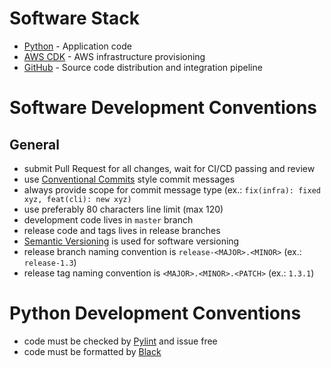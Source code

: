 # Software Stack

- [Python](https://www.python.org/) - Application code
- [AWS CDK](https://aws.amazon.com/cdk/) - AWS infrastructure provisioning
- [GitHub](https://github.com/) - Source code distribution and integration pipeline


# Software Development Conventions

## General

- submit Pull Request for all changes, wait for CI/CD passing and review
- use [Conventional Commits](https://www.conventionalcommits.org/en/v1.0.0/) style commit messages
- always provide scope for commit message type (ex.: `fix(infra): fixed xyz, feat(cli): new xyz)`
- use preferably 80 characters line limit (max 120)
- development code lives in `master` branch
- release code and tags lives in release branches
- [Semantic Versioning](https://semver.org/) is used for software versioning
- release branch naming convention is `release-<MAJOR>.<MINOR>` (ex.: `release-1.3`)
- release tag naming convention is `<MAJOR>.<MINOR>.<PATCH>` (ex.: `1.3.1`)

# Python Development Conventions

- code must be checked by [Pylint](https://www.pylint.org/) and issue free
- code must be formatted by [Black](https://github.com/psf/black)


